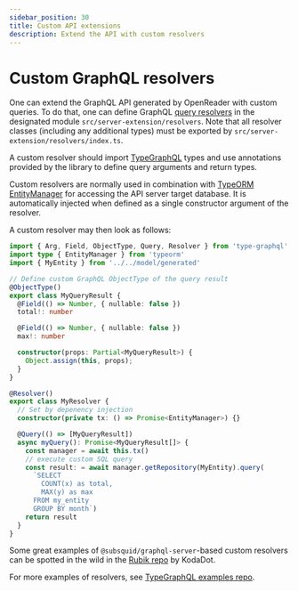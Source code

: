```yaml
---
sidebar_position: 30
title: Custom API extensions
description: Extend the API with custom resolvers
---
```


# Custom GraphQL resolvers

One can extend the GraphQL API generated by OpenReader with custom queries. To do that, one can define GraphQL [query resolvers](https://www.apollographql.com/docs/apollo-server/data/resolvers/) in the designated module `src/server-extension/resolvers`. Note that all resolver classes (including any additional types) must be exported by `src/server-extension/resolvers/index.ts`.

A custom resolver should import [TypeGraphQL](https://typegraphql.com/docs/resolvers.html) types and use annotations provided by the library to define query arguments and return types.

Custom resolvers are normally used in combination with [TypeORM EntityManager](https://orkhan.gitbook.io/typeorm/docs/entity-manager-api) for accessing the API server target database. It is automatically injected when defined as a single constructor argument of the resolver.

A custom resolver may then look as follows:

```typescript
import { Arg, Field, ObjectType, Query, Resolver } from 'type-graphql'
import type { EntityManager } from 'typeorm'
import { MyEntity } from '../../model/generated'

// Define custom GraphQL ObjectType of the query result
@ObjectType()
export class MyQueryResult {
  @Field(() => Number, { nullable: false })
  total!: number

  @Field(() => Number, { nullable: false })
  max!: number

  constructor(props: Partial<MyQueryResult>) {
    Object.assign(this, props);
  }
}

@Resolver()
export class MyResolver {
  // Set by depenency injection
  constructor(private tx: () => Promise<EntityManager>) {}

  @Query(() => [MyQueryResult])
  async myQuery(): Promise<MyQueryResult[]> {
    const manager = await this.tx()
    // execute custom SQL query
    const result: = await manager.getRepository(MyEntity).query(
      `SELECT 
        COUNT(x) as total, 
        MAX(y) as max
      FROM my_entity 
      GROUP BY month`)
    return result
  }
}
```

Some great examples of `@subsquid/graphql-server`-based custom resolvers can be spotted in the wild in the [Rubik repo](https://github.com/kodadot/rubick/tree/main/src/server-extension/resolvers) by KodaDot.

For more examples of resolvers, see [TypeGraphQL examples repo](https://github.com/MichalLytek/type-graphql/tree/master/examples).
